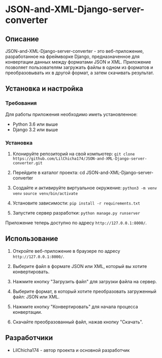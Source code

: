 # JSON-and-XML-Django-server-converter

## Описание

JSON-and-XML-Django-server-converter - это веб-приложение, разработанное на фреймворке Django, предназначенное для конвертации данных между форматами JSON и XML. Приложение позволяет пользователям загружать файлы в одном из форматов и преобразовывать их в другой формат, а затем скачивать результат.

## Установка и настройка

### Требования

Для работы приложения необходимо иметь установленное:

- Python 3.6 или выше
- Django 3.2 или выше

### Установка

1. Клонируйте репозиторий на свой компьютер:
`git clone https://github.com/LilChicha174/JSON-and-XML-Django-server-converter.git`

2. Перейдите в каталог проекта:
cd JSON-and-XML-Django-server-converter

3. Создайте и активируйте виртуальное окружение:
`python3 -m venv venv`
`source venv/bin/activate`

4. Установите зависимости:
`pip install -r requirements.txt`

5. Запустите сервер разработки:
`python manage.py runserver`


Приложение теперь доступно по адресу `http://127.0.0.1:8000/`.

## Использование

1. Откройте веб-приложение в браузере по адресу `http://127.0.0.1:8000/`.

2. Выберите файл в формате JSON или XML, который вы хотите конвертировать.

3. Нажмите кнопку "Загрузить файл" для загрузки файла на сервер.

4. Выберите формат, в который хотите преобразовать загруженный файл: JSON или XML.

5. Нажмите кнопку "Конвертировать" для начала процесса конвертации.

6. Скачайте преобразованный файл, нажав кнопку "Скачать".

## Разработчики

- LilChicha174 - автор проекта и основной разработчик








